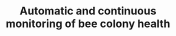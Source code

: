 ---
id: sensssorbee
title: "Automatic and continuous monitoring of bee colony health"
title_project: "Automatic and continuous monitoring of bee colony health"
title_short: "SensssorBee"
period: "Oct 22 – Sep 23 (12 months)" 
round: "1"
lecture2go: "64217"
uhh_url: "https://www.hcl.uni-hamburg.de/ddlitlab/data-literacy-studierendenprojekte/erste-foerderrunde/sensssorbee.html"
students: "David Kessler, Oskar Munz"
mentor: "Prof. Dr. Janick Edinger"
text: |
    Modern beekeeping is stressful for our bees. As a beekeeper, the bee colony must be inspected regularly. This involves opening and inspecting the hive. The bees *perceive this process as an attack*. Even hours later, you can see that the bees are still confused. Our experience in beekeeping and embedded systems has led us to the following project idea.

    Our goal is to *reduce interventions in the hive*. The idea is to use sensors and data to determine when and where intervention is necessary. Within the framework of this project, we want to conduct basic research into suitable sensor types, the various sensor models, and the processing and presentation of the collected data in the context of goal achievement.

    The central point for data collection, storage, and processing is a Raspberry Pi. This is suitable for connecting a *wide variety of sensors*. In the first phase, the focus is on the data acquisition infrastructure in order to evaluate the incoming data based on its quality. Building on this, we will conduct a test run in the next phase. We will test an empty hive with the sensors. In the next phase, we install the resulting prototypes in a beehive and collect data. At the same time, we use our beekeeping expertise to conduct manual inspections as a control and compare them. We use the insights gained from these inspections to evaluate the design of our prototypes.

    Our project explores various aspects of data literacy. The focus is on data collection using sensors, data storage on the Raspberry Pi, processing and visualization using software we developed ourselves, and the analysis and evaluation of data quality.   

image: "https://www.hcl.uni-hamburg.de/16179352/bees-erich-ward-unsplash-31a4c1631d741b1361ee452a7ca32cdfa6e4ac9b.jpg"
image_credit: "erich ward / unsplash"
---